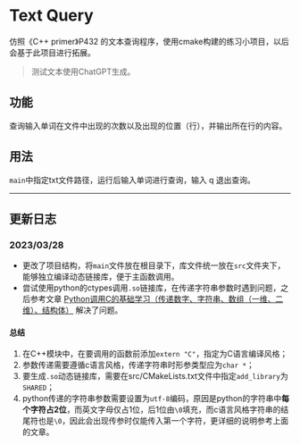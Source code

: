 # Text Query

仿照《C++ primer》P432 的文本查询程序，使用cmake构建的练习小项目，以后会基于此项目进行拓展。

> 测试文本使用ChatGPT生成。

## 功能

查询输入单词在文件中出现的次数以及出现的位置（行），并输出所在行的内容。

## 用法

`main`中指定txt文件路径，运行后输入单词进行查询，输入 q 退出查询。

---

## 更新日志

### 2023/03/28

- 更改了项目结构，将`main`文件放在根目录下，库文件统一放在`src`文件夹下，能够独立编译动态链接库，便于主函数调用。
- 尝试使用python的ctypes调用`.so`链接库，在传递字符串参数时遇到问题，之后参考文章
  [Python调用C的基础学习（传递数字、字符串、数组（一维、二维）、结构体）](https://blog.csdn.net/qq_31342997/article/details/88374804)
  解决了问题。

#### 总结

  1. 在C++模块中，在要调用的函数前添加`extern "C"`，指定为C语言编译风格；
  2. 参数传递需要遵循c语言风格，传递字符串时形参类型应为`char *`；
  3. 要生成`.so`动态链接库，需要在src/CMakeLists.txt文件中指定`add_library`为`SHARED`；
  4. python传递的字符串参数需要设置为`utf-8`编码，原因是python的字符串中**每个字符占2位**，而英文字母仅占1位，后1位由`\0`填充，而c语言风格字符串的结尾符也是`\0`，因此会出现传参时仅能传入第一个字符，更详细的说明参考上面的文章。
